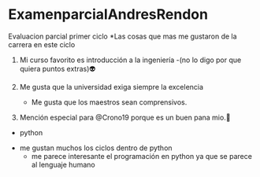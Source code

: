 # ExamenparcialAndresRendon
 Evaluacion parcial primer ciclo
*Las cosas que mas me gustaron de la carrera en este ciclo

1. Mi curso favorito es introducción a la ingeniería
    -(no lo digo por que quiera puntos extras):alien:

2. Me gusta que la universidad exiga siempre la excelencia
    - Me gusta que los maestros sean comprensivos.
3. Mención especial para @Crono19 porque es un buen pana mio.:floppy_disk:

* python
 - me gustan muchos los ciclos dentro de python
    - me parece interesante el programación en python ya que se parece al lenguaje humano